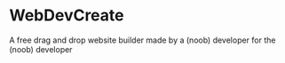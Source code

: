 # WebDevCreate
A free drag and drop website builder made by a (noob) developer for the (noob) developer
